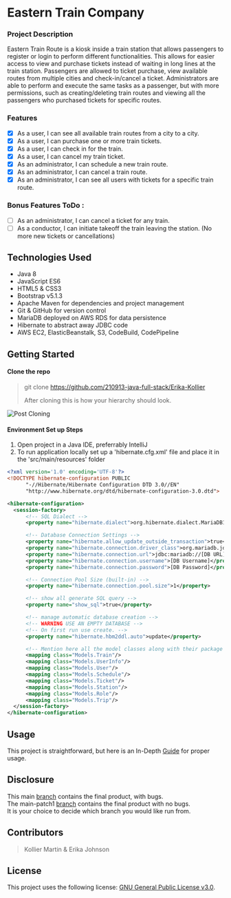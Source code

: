 # Eastern Train Company

### Project Description

Eastern Train Route is a kiosk inside a train station that allows passengers to register or login to perform different functionalities. This allows for easier access to view and purchase tickets instead of waiting in long lines at the train station. Passengers are allowed to ticket purchase, view available routes from multiple cities and check-in/cancel a ticket. Administrators are able to perform and execute the same tasks as a passenger, but with more permissions, such as creating/deleting train routes and viewing all the passengers who purchased tickets for specific routes.

### Features
- [x] As a user, I can see all available train routes from a city to a city.
- [x] As a user, I can purchase one or more train tickets.
- [x] As a user, I can check in for the train.
- [x] As a user, I can cancel my train ticket.
- [x] As an administrator, I can schedule a new train route.
- [x] As an administrator, I can cancel a train route.
- [x] As an administrator, I can see all users with tickets for a specific train route.

### Bonus Features ToDo :
- [ ] As an administrator, I can cancel a ticket for any train.
- [ ] As a conductor, I can initiate takeoff the train leaving the station. (No more new tickets or cancellations)

## Technologies Used
* Java 8 
* JavaScript ES6
* HTML5 & CSS3 
* Bootstrap v5.1.3
* Apache Maven for dependencies and project management
* Git & GitHub for version control
* MariaDB deployed on AWS RDS for data persistence
* Hibernate to abstract away JDBC code
* AWS EC2, ElasticBeanstalk, S3, CodeBuild, CodePipeline

## Getting Started

#### Clone the repo
> git clone https://github.com/210913-java-full-stack/Erika-Kollier
> 
> After cloning this is how your hierarchy should look.

![Post Cloning](https://user-images.githubusercontent.com/42616274/140777196-4f6bc600-5c16-4aa1-9e58-55860a75fc2c.png)

#### Environment Set up Steps
1. Open project in a Java IDE, preferrably IntelliJ
2. To run application locally set up a 'hibernate.cfg.xml' file and place it in the 'src/main/resources' folder
  ```xml
  <?xml version='1.0' encoding='UTF-8'?>
<!DOCTYPE hibernate-configuration PUBLIC
        "-//Hibernate/Hibernate Configuration DTD 3.0//EN"
        "http://www.hibernate.org/dtd/hibernate-configuration-3.0.dtd">

<hibernate-configuration>
    <session-factory>
        <!-- SQL Dialect -->
        <property name="hibernate.dialect">org.hibernate.dialect.MariaDB103Dialect</property>

        <!-- Database Connection Settings -->
        <property name="hibernate.allow_update_outside_transaction">true</property>
        <property name="hibernate.connection.driver_class">org.mariadb.jdbc.Driver</property>
        <property name="hibernate.connection.url">jdbc:mariadb://[DB URL]</property>
        <property name="hibernate.connection.username">[DB Username]</property>
        <property name="hibernate.connection.password">[DB Password]</property>

        <!-- Connection Pool Size (built-in) -->
        <property name="hibernate.connection.pool.size">1</property>

        <!-- show all generate SQL query -->
        <property name="show_sql">true</property>

        <!-- manage automatic database creation -->
        <!-- WARNING USE AN EMPTY DATABASE -->
        <!-- On first run use create. -->
        <property name="hibernate.hbm2ddl.auto">update</property>

        <!-- Mention here all the model classes along with their package name -->
        <mapping class="Models.Train"/>
        <mapping class="Models.UserInfo"/>
        <mapping class="Models.User"/>
        <mapping class="Models.Schedule"/>
        <mapping class="Models.Ticket"/>
        <mapping class="Models.Station"/>
        <mapping class="Models.Role"/>
        <mapping class="Models.Trip"/>
    </session-factory>
</hibernate-configuration>
```
## Usage
This project is straightforward, but here is an In-Depth [Guide](images/README.md) for proper usage.

## Disclosure
This main [branch](Erika-Kollier/tree/main) contains the final product, with bugs. <br />
The main-patch1 [branch](Erika-Kollier/tree/main-patch1) contains the final product with no bugs. <br />
It is your choice to decide which branch you would like run from.

## Contributors

> Kollier Martin & Erika Johnson

## License

This project uses the following license: [GNU General Public License v3.0](LICENSE).
